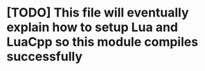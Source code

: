 # [TODO] This file will eventually explain how to setup Lua and LuaCpp so this module compiles successfully